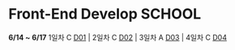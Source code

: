 # Front-End Develop SCHOOL

**6/14 ~ 6/17** 1일차 C [D01](Class/D01(160614)/README.md) | 2일차 C [D02](Class/D02(160615)/README.md) | 3일차 A [D03](Assignment/D03(160616)/README.md) | 4일차 C [D04]()
